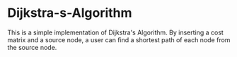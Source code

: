 # Dijkstra-s-Algorithm
This is a simple implementation of Dijkstra's Algorithm.
By inserting a cost matrix and a source node, a user can find a shortest path of each node from the source node.

